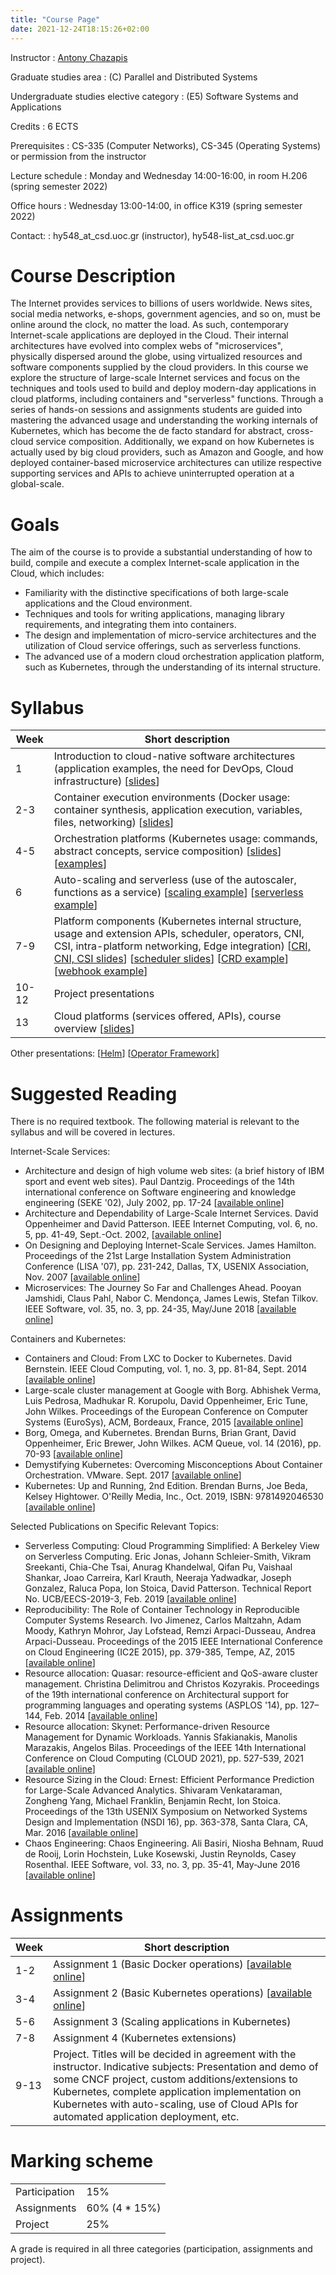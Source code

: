 ```yaml
---
title: "Course Page"
date: 2021-12-24T18:15:26+02:00
---
```


Instructor
: [Antony Chazapis](http://users.ics.forth.gr/~chazapis/)

Graduate studies area
: (C) Parallel and Distributed Systems

Undergraduate studies elective category
: (E5) Software Systems and Applications

Credits
: 6 ECTS

Prerequisites
: CS-335 (Computer Networks), CS-345 (Operating Systems) or permission from the instructor

Lecture schedule
: Monday and Wednesday 14:00-16:00, in room H.206 (spring semester 2022)

Office hours
: Wednesday 13:00-14:00, in office K319 (spring semester 2022)

Contact:
: hy548_at_csd.uoc.gr (instructor), hy548-list_at_csd.uoc.gr

# Course Description

The Internet provides services to billions of users worldwide. News sites, social media networks, e-shops, government agencies, and so on, must be online around the clock, no matter the load. As such, contemporary Internet-scale applications are deployed in the Cloud. Their internal architectures have evolved into complex webs of "microservices", physically dispersed around the globe, using virtualized resources and software components supplied by the cloud providers. In this course we explore the structure of large-scale Internet services and focus on the techniques and tools used to build and deploy modern-day applications in cloud platforms, including containers and "serverless" functions. Through a series of hands-on sessions and assignments students are guided into mastering the advanced usage and understanding the working internals of Kubernetes, which has become the de facto standard for abstract, cross-cloud service composition. Additionally, we expand on how Kubernetes is actually used by big cloud providers, such as Amazon and Google, and how deployed container-based microservice architectures can utilize respective supporting services and APIs to achieve uninterrupted operation at a global-scale.

# Goals

The aim of the course is to provide a substantial understanding of how to build, compile and execute a complex Internet-scale application in the Cloud, which includes:
* Familiarity with the distinctive specifications of both large-scale applications and the Cloud environment.
* Techniques and tools for writing applications, managing library requirements, and integrating them into containers.
* The design and implementation of micro-service architectures and the utilization of Cloud service offerings, such as serverless functions.
* The advanced use of a modern cloud orchestration application platform, such as Kubernetes, through the understanding of its internal structure.

# Syllabus

| Week | Short description |
|---|---|
| 1 | Introduction to cloud-native software architectures (application examples, the need for DevOps, Cloud infrastructure) [[slides](https://docs.google.com/presentation/d/1RZzmujB8rtA_11wjZfNnVb4hVxzWKhxghzOYBgE9b8g/edit?usp=sharing)] |
| 2-3 | Container execution environments (Docker usage: container synthesis, application execution, variables, files, networking) [[slides](https://docs.google.com/presentation/d/1-8-d5m99KuEPr03yP4fWL7kJe4DpTcufIOls5J-u7Gw/edit?usp=sharing)] |
| 4-5 | Orchestration platforms (Kubernetes usage: commands, abstract concepts, service composition) [[slides](https://docs.google.com/presentation/d/1rbOD4FsIkqvJ5eTlu4NZgc6HNYts7JWPiuV7dhiaeRY/edit?usp=sharing)] [[examples](https://github.com/chazapis/hy548/tree/master/examples)] |
| 6 | Auto-scaling and serverless (use of the autoscaler, functions as a service) [[scaling example](https://github.com/chazapis/hy548/tree/master/scaling)] [[serverless example](https://github.com/chazapis/hy548/tree/master/serverless)] |
| 7-9 | Platform components (Kubernetes internal structure, usage and extension APIs, scheduler, operators, CNI, CSI, intra-platform networking, Edge integration) [[CRI, CNI, CSI slides](https://docs.google.com/presentation/d/143pYlJpSSmAO3VMlkR0xCIz4Ik5WEBgUoH-T9BS_-YE/edit?usp=sharing)] [[scheduler slides](https://docs.google.com/presentation/d/17Mu-VYD1N0n8Dlz8XRBcxar32GPPp3YP/edit?usp=sharing&ouid=113659041026588075056&rtpof=true&sd=true)] [[CRD example](https://github.com/chazapis/hy548/tree/master/crds)] [[webhook example](https://github.com/chazapis/hy548/tree/master/webhooks)] |
| 10-12 | Project presentations |
| 13 | Cloud platforms (services offered, APIs), course overview [[slides](https://docs.google.com/presentation/d/15nMhkmO5X5QNrJ4_NXVXm-cIcIs9pyYK5hppM1bCpvA/edit?usp=sharing)] |

Other presentations: [[Helm](https://docs.google.com/presentation/d/1sX4Na8tyYyiXskRGMW19F0cNjkmdqwDfc2IJqzosNB4/edit?usp=sharing)] [[Operator Framework](https://docs.google.com/presentation/d/1KhInA-3lga7bjPX6BeZo0I1SoOXNZLvQEgsYa-8JGIA/edit?usp=sharing)]

# Suggested Reading

There is no required textbook. The following material is relevant to the syllabus and will be covered in lectures.

Internet-Scale Services:
* Architecture and design of high volume web sites: (a brief history of IBM sport and event web sites). Paul Dantzig. Proceedings of the 14th international conference on Software engineering and knowledge engineering (SEKE '02), July 2002, pp. 17-24 [[available online](https://doi.org/10.1145/568760.568765)]
* Architecture and Dependability of Large-Scale Internet Services. David Oppenheimer and David Patterson. IEEE Internet Computing, vol. 6, no. 5, pp. 41-49, Sept.-Oct. 2002, [[available online](http://roc.cs.berkeley.edu/papers/inet-computing.pdf)]
* On Designing and Deploying Internet-Scale Services. James Hamilton. Proceedings of the 21st Large Installation System Administration Conference (LISA '07), pp. 231-242, Dallas, TX, USENIX Association, Nov. 2007 [[available online](https://www.usenix.org/legacy/event/lisa07/tech/full_papers/hamilton/hamilton_html/index.html)]
* Microservices: The Journey So Far and Challenges Ahead. Pooyan Jamshidi, Claus Pahl, Nabor C. Mendonça, James Lewis, Stefan Tilkov. IEEE Software, vol. 35, no. 3, pp. 24-35, May/June 2018 [[available online](https://ieeexplore.ieee.org/stamp/stamp.jsp?tp=&arnumber=8354433)]

Containers and Kubernetes:
* Containers and Cloud: From LXC to Docker to Kubernetes. David Bernstein. IEEE Cloud Computing, vol. 1, no. 3, pp. 81-84, Sept. 2014 [[available online](https://ieeexplore.ieee.org/stamp/stamp.jsp?tp=&arnumber=7036275)]
* Large-scale cluster management at Google with Borg. Abhishek Verma, Luis Pedrosa, Madhukar R. Korupolu, David Oppenheimer, Eric Tune, John Wilkes. Proceedings of the European Conference on Computer Systems (EuroSys), ACM, Bordeaux, France, 2015 [[available online](https://storage.googleapis.com/pub-tools-public-publication-data/pdf/43438.pdf)]
* Borg, Omega, and Kubernetes. Brendan Burns, Brian Grant, David Oppenheimer, Eric Brewer, John Wilkes. ACM Queue, vol. 14 (2016), pp. 70-93 [[available online](https://queue.acm.org/detail.cfm?id=2898444)]
* Demystifying Kubernetes: Overcoming Misconceptions About Container Orchestration. VMware. Sept. 2017 [[available online](https://www.vmware.com/content/dam/digitalmarketing/vmware/en/pdf/products/pivotal/vmware-demystifying-kubernetes-overcoming-misconceptions-whitepaper.pdf)]
* Kubernetes: Up and Running, 2nd Edition. Brendan Burns, Joe Beda, Kelsey Hightower. O'Reilly Media, Inc., Oct. 2019, ISBN: 9781492046530 [[available online](https://tanzu.vmware.com/content/ebooks/kubernetes-up-running-dive-into-the-future-of-infrastructure)]

Selected Publications on Specific Relevant Topics:
* Serverless Computing: Cloud Programming Simplified: A Berkeley View on Serverless Computing. Eric Jonas, Johann Schleier-Smith, Vikram Sreekanti, Chia-Che Tsai, Anurag Khandelwal, Qifan Pu, Vaishaal Shankar, Joao Carreira, Karl Krauth, Neeraja Yadwadkar, Joseph Gonzalez, Raluca Popa, Ion Stoica, David Patterson. Technical Report No. UCB/EECS-2019-3, Feb. 2019 [[available online](https://www2.eecs.berkeley.edu/Pubs/TechRpts/2019/EECS-2019-3.pdf)]
* Reproducibility: The Role of Container Technology in Reproducible Computer Systems Research. Ivo Jimenez, Carlos Maltzahn, Adam Moody, Kathryn Mohror, Jay Lofstead, Remzi Arpaci-Dusseau, Andrea Arpaci-Dusseau. Proceedings of the 2015 IEEE International Conference on Cloud Engineering (IC2E 2015), pp. 379-385, Tempe, AZ, 2015 [[available online](https://ieeexplore.ieee.org/stamp/stamp.jsp?tp=&arnumber=7092948)]
* Resource allocation: Quasar: resource-efficient and QoS-aware cluster management. Christina Delimitrou and Christos Kozyrakis. Proceedings of the 19th international conference on Architectural support for programming languages and operating systems (ASPLOS '14), pp. 127–144, Feb. 2014 [[available online](https://www.csl.cornell.edu/~delimitrou/papers/2014.asplos.quasar.pdf)]
* Resource allocation: Skynet: Performance-driven Resource Management for Dynamic Workloads. Yannis Sfakianakis, Manolis Marazakis, Angelos Bilas. Proceedings of the IEEE 14th International Conference on Cloud Computing (CLOUD 2021), pp. 527-539, 2021 [[available online](https://ieeexplore.ieee.org/document/9582274)]
* Resource Sizing in the Cloud: Ernest: Efficient Performance Prediction for Large-Scale Advanced Analytics. Shivaram Venkataraman, Zongheng Yang, Michael Franklin, Benjamin Recht, Ion Stoica. Proceedings of the 13th USENIX Symposium on Networked Systems Design and Implementation (NSDI 16), pp. 363-378, Santa Clara, CA, Mar. 2016 [[available online](https://www.usenix.org/system/files/conference/nsdi16/nsdi16-paper-venkataraman.pdf)]
* Chaos Engineering: Chaos Engineering. Ali Basiri, Niosha Behnam, Ruud de Rooij, Lorin Hochstein, Luke Kosewski, Justin Reynolds, Casey Rosenthal. IEEE Software, vol. 33, no. 3, pp. 35-41, May-June 2016 [[available online](https://ieeexplore.ieee.org/stamp/stamp.jsp?tp=&arnumber=7436642)]

# Assignments

| Week | Short description |
|---|---|
| 1-2 | Assignment 1 (Basic Docker operations) [[available οnline](https://docs.google.com/document/d/1CYbA4eMDjy7WWEh5E5PY5DCMaEoVsfChLhlhG7RBE4o/edit?usp=sharing)] |
| 3-4 | Assignment 2 (Basic Kubernetes operations) [[available οnline](https://docs.google.com/document/d/1pZR0EYSEoTedwCQeQ2SEzHpBks7ZeYmZyI0DKHV-t68/edit?usp=sharing)] |
| 5-6 | Assignment 3 (Scaling applications in Kubernetes) |
| 7-8 | Assignment 4 (Kubernetes extensions) |
| 9-13 | Project. Titles will be decided in agreement with the instructor. Indicative subjects: Presentation and demo of some CNCF project, custom additions/extensions to Kubernetes, complete application implementation on Kubernetes with auto-scaling, use of Cloud APIs for automated application deployment, etc. |

# Marking scheme

|   |   |
|---|---|
| Participation | 15% |
| Assignments | 60% (4 * 15%) |
| Project | 25% |

A grade is required in all three categories (participation, assignments and project).
